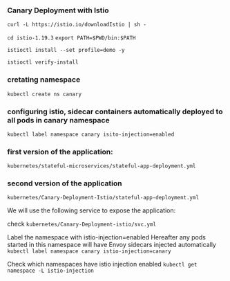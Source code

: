 ### Canary Deployment with Istio

`curl -L https://istio.io/downloadIstio | sh -`

`cd istio-1.19.3`
`export PATH=$PWD/bin:$PATH`

`istioctl install --set profile=demo -y`

`istioctl verify-install`
### cretating namespace
`kubectl create ns canary`

### configuring istio, sidecar containers automatically deployed to all pods in canary namespace
`kubectl label namespace canary isito-injection=enabled `

### first version of the application:
`kubernetes/stateful-microservices/stateful-app-deployment.yml`

### second version of the application

`kubernetes/Canary-Deployment-Istio/stateful-app-deployment.yml`

We will use the following service to expose the application:

check `kubernetes/Canary-Deployment-istio/svc.yml`

Label the namespace with istio-injection=enabled 
Hereafter any pods started in this namespace will
have Envoy sidecars injected automatically
`kubectl label namespace canary istio-injection=canary`

Check which namespaces have istio injection enabled
`kubectl get namespace -L istio-injection`

